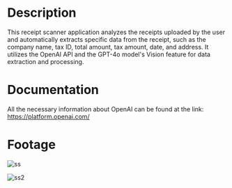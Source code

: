 # Description
This receipt scanner application analyzes the receipts uploaded by the user and automatically extracts specific data from the receipt, such as the company name, tax ID, total amount, tax amount, date, and address. It utilizes the OpenAI API and the GPT-4o model's Vision feature for data extraction and processing.

# Documentation
All the necessary information about OpenAI can be found at the link: https://platform.openai.com/

# Footage
![ss](https://github.com/user-attachments/assets/116b7147-29c5-422f-ae1a-98eb29d22a49)

![ss2](https://github.com/user-attachments/assets/3cf5fab6-3f79-4a5f-9d37-8e4275eb78a3)
